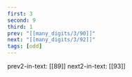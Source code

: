 ```yaml
---
first: 3
second: 9
third: 1
prev: "[[many_digits/3/90]]"
next: "[[many_digits/3/92]]"
tags: [odd]
---
```

prev2-in-text: [[89]]
next2-in-text: [[93]]
